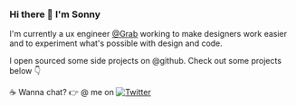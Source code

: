 ### Hi there 👋  I'm Sonny

I'm currently a ux engineer [@Grab](https://grab.com) working to make designers work easier and to experiment what's possible with design and code.

I open sourced some side projects on @github. Check out some projects below 👇

☕ Wanna chat? 👉 @ me on [![Twitter](https://img.shields.io/twitter/follow/sonnylazuardi?label=Follow&style=social)](https://twitter.com/sonnylazuardi)
